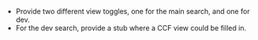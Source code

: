 - Provide two different view toggles, one for the main search, and one for dev.
- For the dev search, provide a stub where a CCF view could be filled in.
